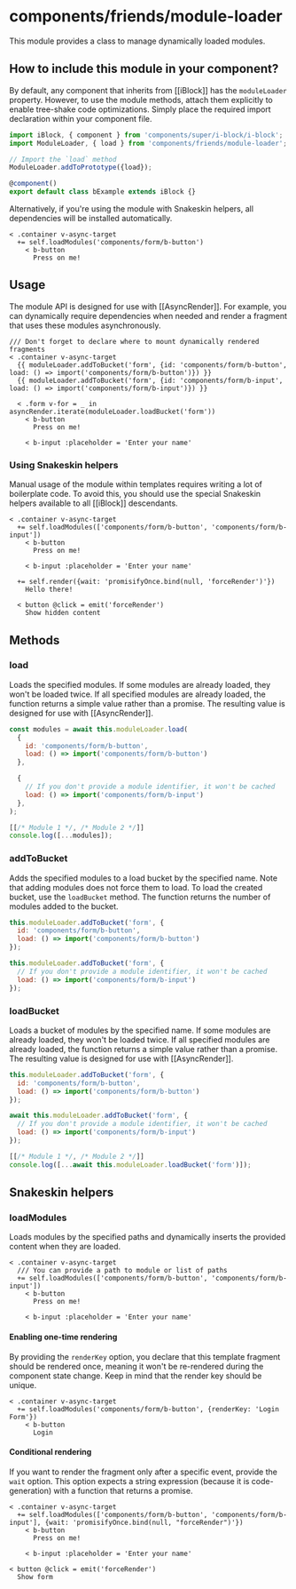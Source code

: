 # components/friends/module-loader

This module provides a class to manage dynamically loaded modules.

## How to include this module in your component?

By default, any component that inherits from [[iBlock]] has the `moduleLoader` property.
However, to use the module methods, attach them explicitly to enable tree-shake code optimizations.
Simply place the required import declaration within your component file.

```typescript
import iBlock, { component } from 'components/super/i-block/i-block';
import ModuleLoader, { load } from 'components/friends/module-loader';

// Import the `load` method
ModuleLoader.addToPrototype({load});

@component()
export default class bExample extends iBlock {}
```

Alternatively, if you're using the module with Snakeskin helpers, all dependencies will be installed automatically.

```
< .container v-async-target
  += self.loadModules('components/form/b-button')
    < b-button
      Press on me!
```

## Usage

The module API is designed for use with [[AsyncRender]].
For example, you can dynamically require dependencies when needed and render a fragment that uses these modules asynchronously.

```
/// Don't forget to declare where to mount dynamically rendered fragments
< .container v-async-target
  {{ moduleLoader.addToBucket('form', {id: 'components/form/b-button', load: () => import('components/form/b-button')}) }}
  {{ moduleLoader.addToBucket('form', {id: 'components/form/b-input', load: () => import('components/form/b-input')}) }}

  < .form v-for = _ in asyncRender.iterate(moduleLoader.loadBucket('form'))
    < b-button
      Press on me!

    < b-input :placeholder = 'Enter your name'
```

### Using Snakeskin helpers

Manual usage of the module within templates requires writing a lot of boilerplate code.
To avoid this, you should use the special Snakeskin helpers available to all [[iBlock]] descendants.

```
< .container v-async-target
  += self.loadModules(['components/form/b-button', 'components/form/b-input'])
    < b-button
      Press on me!

    < b-input :placeholder = 'Enter your name'

  += self.render({wait: 'promisifyOnce.bind(null, 'forceRender')'})
    Hello there!

  < button @click = emit('forceRender')
    Show hidden content
```

## Methods

### load

Loads the specified modules.
If some modules are already loaded, they won't be loaded twice.
If all specified modules are already loaded, the function returns a simple value rather than a promise.
The resulting value is designed for use with [[AsyncRender]].

```js
const modules = await this.moduleLoader.load(
  {
    id: 'components/form/b-button',
    load: () => import('components/form/b-button')
  },

  {
    // If you don't provide a module identifier, it won't be cached
    load: () => import('components/form/b-input')
  },
);

[[/* Module 1 */, /* Module 2 */]]
console.log([...modules]);
```

### addToBucket

Adds the specified modules to a load bucket by the specified name.
Note that adding modules does not force them to load. To load the created bucket, use the `loadBucket` method.
The function returns the number of modules added to the bucket.

```js
this.moduleLoader.addToBucket('form', {
  id: 'components/form/b-button',
  load: () => import('components/form/b-button')
});

this.moduleLoader.addToBucket('form', {
  // If you don't provide a module identifier, it won't be cached
  load: () => import('components/form/b-input')
});
```

### loadBucket

Loads a bucket of modules by the specified name.
If some modules are already loaded, they won't be loaded twice.
If all specified modules are already loaded, the function returns a simple value rather than a promise.
The resulting value is designed for use with [[AsyncRender]].

```js
this.moduleLoader.addToBucket('form', {
  id: 'components/form/b-button',
  load: () => import('components/form/b-button')
});

await this.moduleLoader.addToBucket('form', {
  // If you don't provide a module identifier, it won't be cached
  load: () => import('components/form/b-input')
});

[[/* Module 1 */, /* Module 2 */]]
console.log([...await this.moduleLoader.loadBucket('form')]);
```

## Snakeskin helpers

### loadModules

Loads modules by the specified paths and dynamically inserts the provided content when they are loaded.

```
< .container v-async-target
  /// You can provide a path to module or list of paths
  += self.loadModules(['components/form/b-button', 'components/form/b-input'])
    < b-button
      Press on me!

    < b-input :placeholder = 'Enter your name'
```

#### Enabling one-time rendering

By providing the `renderKey` option, you declare that this template fragment should be rendered once,
meaning it won't be re-rendered during the component state change. Keep in mind that the render key should be unique.

```
< .container v-async-target
  += self.loadModules('components/form/b-button', {renderKey: 'Login Form'})
    < b-button
      Login
```

#### Conditional rendering

If you want to render the fragment only after a specific event, provide the `wait` option.
This option expects a string expression (because it is code-generation) with a function that returns a promise.

```
< .container v-async-target
  += self.loadModules(['components/form/b-button', 'components/form/b-input'], {wait: 'promisifyOnce.bind(null, "forceRender")'})
    < b-button
      Press on me!

    < b-input :placeholder = 'Enter your name'

< button @click = emit('forceRender')
  Show form
```
